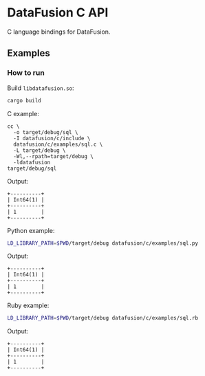 <!--
  Licensed to the Apache Software Foundation (ASF) under one
  or more contributor license agreements.  See the NOTICE file
  distributed with this work for additional information
  regarding copyright ownership.  The ASF licenses this file
  to you under the Apache License, Version 2.0 (the
  "License"); you may not use this file except in compliance
  with the License.  You may obtain a copy of the License at

    http://www.apache.org/licenses/LICENSE-2.0

  Unless required by applicable law or agreed to in writing,
  software distributed under the License is distributed on an
  "AS IS" BASIS, WITHOUT WARRANTIES OR CONDITIONS OF ANY
  KIND, either express or implied.  See the License for the
  specific language governing permissions and limitations
  under the License.
-->

# DataFusion C API

C language bindings for DataFusion.

## Examples

### How to run

Build `libdatafusion.so`:

```bash
cargo build
```

C example:

```
cc \
  -o target/debug/sql \
  -I datafusion/c/include \
  datafusion/c/examples/sql.c \
  -L target/debug \
  -Wl,--rpath=target/debug \
  -ldatafusion
target/debug/sql
```

Output:

```text
+----------+
| Int64(1) |
+----------+
| 1        |
+----------+
```

Python example:

```bash
LD_LIBRARY_PATH=$PWD/target/debug datafusion/c/examples/sql.py
```

Output:

```text
+----------+
| Int64(1) |
+----------+
| 1        |
+----------+
```

Ruby example:

```bash
LD_LIBRARY_PATH=$PWD/target/debug datafusion/c/examples/sql.rb
```

Output:

```text
+----------+
| Int64(1) |
+----------+
| 1        |
+----------+
```
